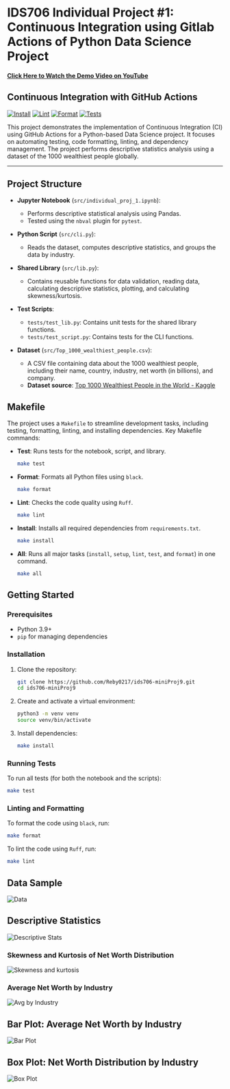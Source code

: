 # IDS706 Individual Project #1: Continuous Integration using Gitlab Actions of Python Data Science Project
#### [Click Here to Watch the Demo Video on YouTube](https://youtu.be/gAqFlWD23B0)

## Continuous Integration with GitHub Actions
[![Install](https://github.com/Reby0217/ids706-miniProj9/actions/workflows/install.yml/badge.svg)](https://github.com/Reby0217/ids706-miniProj9/actions/workflows/install.yml)
[![Lint](https://github.com/Reby0217/ids706-miniProj9/actions/workflows/lint.yml/badge.svg)](https://github.com/Reby0217/ids706-miniProj9/actions/workflows/lint.yml)
[![Format](https://github.com/Reby0217/ids706-miniProj9/actions/workflows/format.yml/badge.svg)](https://github.com/Reby0217/ids706-miniProj9/actions/workflows/format.yml)
[![Tests](https://github.com/Reby0217/ids706-miniProj9/actions/workflows/test.yml/badge.svg)](https://github.com/Reby0217/ids706-miniProj9/actions/workflows/test.yml)

This project demonstrates the implementation of Continuous Integration (CI) using GitHub Actions for a Python-based Data Science project. It focuses on automating testing, code formatting, linting, and dependency management. The project performs descriptive statistics analysis using a dataset of the 1000 wealthiest people globally.

---



## Project Structure

- **Jupyter Notebook** (`src/individual_proj_1.ipynb`):
  - Performs descriptive statistical analysis using Pandas.
  - Tested using the `nbval` plugin for `pytest`.
  
- **Python Script** (`src/cli.py`):
  - Reads the dataset, computes descriptive statistics, and groups the data by industry.
  
- **Shared Library** (`src/lib.py`):
  - Contains reusable functions for data validation, reading data, calculating descriptive statistics, plotting, and calculating skewness/kurtosis.

- **Test Scripts**:
  - `tests/test_lib.py`: Contains unit tests for the shared library functions.
  - `tests/test_script.py`: Contains tests for the CLI functions.
  
- **Dataset** (`src/Top_1000_wealthiest_people.csv`):
  - A CSV file containing data about the 1000 wealthiest people, including their name, country, industry, net worth (in billions), and company.
  - **Dataset source**: [Top 1000 Wealthiest People in the World - Kaggle](https://www.kaggle.com/datasets/muhammadehsan02/top-1000-wealthiest-people-in-the-world)


## Makefile

The project uses a `Makefile` to streamline development tasks, including testing, formatting, linting, and installing dependencies. Key Makefile commands:

- **Test**: Runs tests for the notebook, script, and library.
  ```bash
  make test
  ```
  
- **Format**: Formats all Python files using `black`.
  ```bash
  make format
  ```

- **Lint**: Checks the code quality using `Ruff`.
  ```bash
  make lint
  ```

- **Install**: Installs all required dependencies from `requirements.txt`.
  ```bash
  make install
  ```

- **All**: Runs all major tasks (`install`, `setup`, `lint`, `test`, and `format`) in one command.
  ```bash
  make all
  ```

## Getting Started

### Prerequisites

- Python 3.9+
- `pip` for managing dependencies

### Installation

1. Clone the repository:

   ```bash
   git clone https://github.com/Reby0217/ids706-miniProj9.git
   cd ids706-miniProj9
   ```

2. Create and activate a virtual environment:

   ```bash
   python3 -m venv venv
   source venv/bin/activate 
   ```

3. Install dependencies:

   ```bash
   make install
   ```

### Running Tests

To run all tests (for both the notebook and the scripts):

```bash
make test
```

### Linting and Formatting

To format the code using `black`, run:

```bash
make format
```

To lint the code using `Ruff`, run:

```bash
make lint
```

## Data Sample
![Data](screenshots/head.png)

## Descriptive Statistics
![Descriptive Stats](screenshots/descriptive_stat.png)

### Skewness and Kurtosis of Net Worth Distribution
![Skewness and kurtosis](screenshots/Skewness_and_kurtosis.png)

### Average Net Worth by Industry
![Avg by Industry](screenshots/industry_avg_net_worth.png)

## Bar Plot: Average Net Worth by Industry
![Bar Plot](screenshots/barplot.png)

## Box Plot: Net Worth Distribution by Industry
![Box Plot](screenshots/boxplot.png)
